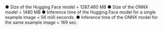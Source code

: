 ● Size of the Hugging Face model = 1287.460 MB
● Size of the ONNX model = 1480 MB
● Inference time of the Hugging Face model for a single example image = 56 milli seconds.
● Inference time of the ONNX model for the same example image = 169 sec.

